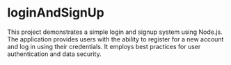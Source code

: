 # loginAndSignUp
This project demonstrates a simple login and signup system using Node.js. The application provides users with the ability to register for a new account and log in using their credentials. It employs best practices for user authentication and data security.
